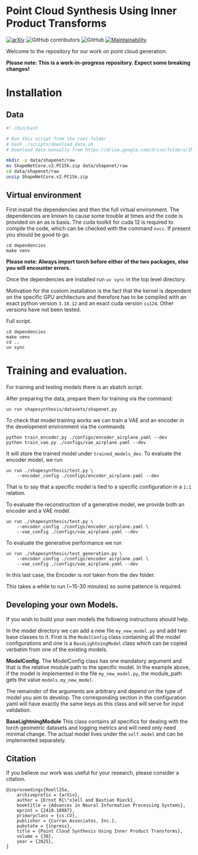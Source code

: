 # Point Cloud Synthesis Using Inner Product Transforms
[![arXiv](https://img.shields.io/badge/arXiv-2410.18987-b31b1b.svg)](https://arxiv.org/abs/2410.18987) ![GitHub contributors](https://img.shields.io/github/contributors/aidos-lab/inner-product-transforms) ![GitHub](https://img.shields.io/github/license/aidos-lab/inner-product-transforms) [![Maintainability](https://qlty.sh/badges/b7958e48-8382-4fb0-ac0b-63b95b7a5426/maintainability.svg)](https://qlty.sh/gh/aidos-lab/projects/inner-product-transforms)


Welcome to the repository for our work on point cloud generation. 

**Please note: This is a work-in-progress repository. Expect some breaking changes!**

# Installation 

## Data

```sh 
#! /bin/bash

# Run this script from the root folder 
# bash ./scripts/download_data.sh
# Download data manually from https://drive.google.com/drive/folders/1MMRp7mMvRj8-tORDaGTJvrAeCMYTWU2j

mkdir -p data/shapenet/raw
mv ShapeNetCore.v2.PC15k.zip data/shapenet/raw
cd data/shapenet/raw
unzip ShapeNetCore.v2.PC15k.zip

```

## Virtual environment

First install the dependencies and then the full virtual 
environment. The dependencies are known to cause some trouble at times 
and the code is provided on an as is basis. The cuda toolkit for 
cuda 12 is required to compile the code, which can be checked with the 
command `nvcc`. If present you should be good to go. 

```shell
cd dependencies
make venv
```

**Please note: Always import torch before either of the two packages, else you will encounter errors.**

Once the dependencies are installed run `uv sync` in the 
top level directory.

Motivation for the custom installation is the fact that 
the kernel is dependent on the specific GPU architecture 
and therefore has to be compiled with an exact python 
version `3.10.12` and an exact cuda version `cu124`. 
Other versions have not been tested.

Full script. 


```shell
cd dependencies
make venv 
cd .. 
uv sync
```


# Training and evaluation.

For training and testing models there is an 
sbatch script. 

After preparing the data, prepare them for training via the command: 

```shell
uv run shapesynthesis/datasets/shapenet.py
```

To check that model training works we can train a VAE and an encoder in the 
development environment via the commands

```
python train_encoder.py ./configs/encoder_airplane.yaml --dev
python train_vae.py ./configs/vae_airplane.yaml --dev
```

It will store the trained model under `trained_models_dev`. 
To evaluate the encoder model, we run 

```shell
uv run ./shapesynthesis/test.py \
    --encoder_config ./configs/encoder_airplane.yaml --dev
```

That is to say that a specific model is tied to a specific 
configuration in a `1:1` relation.

To evaluate the reconstruction of a generative model, we provide both an 
encoder and a VAE model. 

```shell
uv run ./shapesynthesis/test.py \
    --encoder_config ./configs/encoder_airplane.yaml \
    --vae_config ./configs/vae_airplane.yaml --dev 
```

To evaluate the generative performance we run 

```shell
uv run ./shapesynthesis/test_generation.py \
    --encoder_config ./configs/encoder_airplane.yaml \
    --vae_config ./configs/vae_airplane.yaml --dev 
```

In this last case, the Encoder is _not_ taken from the dev folder. 

This takes a while to run (~15-30 minutes) so some patience is 
required. 


## Developing your own Models. 

If you wish to build your own models the following instructions 
should help. 

In the model directory we can add a new file `my_new_model.py`
and add two base classes to it. 
First is the `ModelConfig` class containing all the model configurations 
and one is a `BaseLightningModel` class which can be copied verbatim from 
one of the existing models. 

**ModelConfig.** The ModelConfig class has one mandatory argument and 
that is the relative module path to the specific model. 
In the example above, if the model is implemented in the file 
`my_new_model.py`, the module_path gets the value `models.my_new_model`. 

The remainder of the arguments are arbitrary and depend on the type 
of model you aim to develop. 
The corresponding section in the configuration yaml will have exactly the 
same keys as this class and will serve for input validation. 

**BaseLightningModule** This class contains all specifics for dealing with the 
torch geometric datasets and logging metrics and will need only need minimal change. 
The actual model lives under the `self.model` and can be implemented separately. 


## Citation

If you believe our work was useful for your research, please consider a citation.

```{bibtex}
@inproceedings{Roell25a,
	archiveprefix = {arXiv},
	author = {Ernst R{\"o}ell and Bastian Rieck},
	booktitle = {Advances in Neural Information Processing Systems},
	eprint = {2410.18987},
	primaryclass = {cs.CV},
	publisher = {Curran Associates, Inc.},
	pubstate = {inpress},
	title = {Point Cloud Synthesis Using Inner Product Transforms},
	volume = {38},
	year = {2025},
}
```


